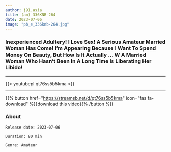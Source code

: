 ```yaml
---
author: j91.asia
title: (am) 336KNB-264
date: 2023-07-06
image: "pb_e_336knb-264.jpg"
---
```


### Inexperienced Adultery! I Love Sex! A Serious Amateur Married Woman Has Come! I’m Appearing Because I Want To Spend Money On Beauty, But How Is It Actually … W A Married Woman Who Hasn’t Been In A Long Time Is Liberating Her Libido!
___

{{< youtubepl qt76ss5b5kma >}}
___

{{% button href="https://streamsb.net/d/qt76ss5b5kma" icon="fas fa-download" %}}download this video{{% /button %}}
### About

`Release date: 2023-07-06`

`Duration: 80 min`

`Genre:	Amateur`